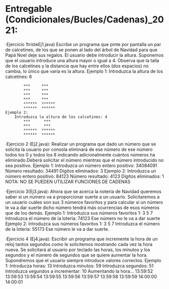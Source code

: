 # Entregable (Condicionales/Bucles/Cadenas)_2021:

 ·Ejercicio 1tristeEj1.java)
Escribe un programa que pinte por pantalla un par de calcetines, de los que se ponen al lado del árbol de Navidad para que Papá Noel deje sus regalos.
El usuario debe introducir la altura. Suponemos que el usuario introduce una altura mayor o igual a 4. Observa que la talla de los calcetines y la distancia
que hay entre ellos (dos espacios) no cambia, lo único que varía es la altura.
	Ejemplo 1:
		Introduzca la altura de los calcetines: 6

			***     ***
			***     ***
			***     ***
			***     ***
			******  ******
			******  ******
	Ejemplo 2:
		Introduzca la altura de los calcetines: 4
			***      ***
			***      ***
			******  ******
			******  ******

 ·Ejercicio 2 (Ej2.java):
Realizar un programa que dado un número que se solicita la usuario por consola eliminará de ese número de ese número 
todos los 0 y todos los 8 indicando adicionalmente cuántos números ha eliminado.Deberá solicitar el número mientras que
el número introducido no sea positivo.
	Ejemplo 1:
		Introduzca un número entero positivo: 34084091
		Número resultado: 34491
		Dígitos eliminados: 3
	Ejemplo 2:
		Introduzca un número entero positivo: 84123
		Número resultado: 4123
		Dígitos eliminados: 1
			NOTA: NO SE PUEDEN UTILIZAR FUNCIONES DE CADENAS

 ·Ejercicio 3(Ej3.java):
Ahora que se acerca la notería de Navidad queremos saber si un número va a proporcionar suerte a un usuario. Solicitaremos a un usuario cuáles son sus 3 números favoritos y para calcular  si un número le va a dar suerte dicho número tendrá más ocurrencias de esos números que de los demás.
	Ejemplo 1:
		Introduzca sus números favoritos 1:
			3
			5
			7
		Introduzca el número de la lotería: 74123
				Ese número no le va a dar suerte
	Ejemplo 2:
		Introduzca sus números favoritos 1:
			3
			5
			7
		Introduzca el número de la lotería: 55173
			Ese número le va a dar suerte.

 ·Ejercicio 4 (Ej4.java):
Escribir un programa que incremente la hora de un reloj tantos segundos como le solicitemos mostrando cada vez la hora nueva.
Se solicitará al usuario por teclado las horas, los minutos y los segundos y el número de segundos que se quiere aumentar la hora.
Supondremos que el usuario siempre introduce valores correctos.
		Ejemplo 1:
		Introducza horas: 13
		Introduzca minutos: 59
		Introduzca segundos: 51
		Introduzca segundos a incrementar: 10
		Aumentando la hora...
			13:59:52
			13:59:53
			13:59:54
			13:59:55
			13:59:56
			13:59:57
			13.59:58
			13:59:59
			14:00:00
			14:00:01